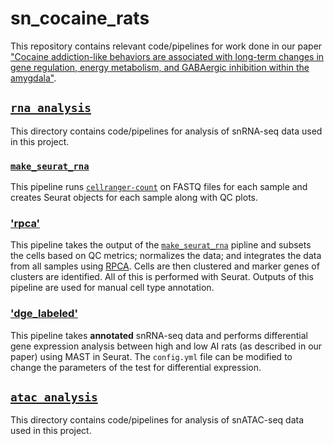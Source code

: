 # sn_cocaine_rats

This repository contains relevant code/pipelines for work done in our paper ["Cocaine addiction-like behaviors are associated with long-term changes in gene regulation, energy metabolism, and GABAergic inhibition within the amygdala"](https://www.biorxiv.org/content/10.1101/2022.09.08.506493v1).

## [`rna_analysis`](https://github.com/mcvickerlab/sn_cocaine_rats/tree/master/rna_analysis)
This directory contains code/pipelines for analysis of snRNA-seq data used in this project. 

### [`make_seurat_rna`](https://github.com/mcvickerlab/sn_cocaine_rats/tree/master/rna_analysis/make_seurat_rna)
This pipeline runs [`cellranger-count`](https://support.10xgenomics.com/single-cell-gene-expression/software/pipelines/latest/using/count#cr-count) on FASTQ files for each sample and creates Seurat objects for each sample along with QC plots.

### ['rpca'](https://github.com/mcvickerlab/sn_cocaine_rats/tree/master/rna_analysis/dge_labeled)
This pipeline takes the output of the [`make_seurat_rna`](https://github.com/mcvickerlab/sn_cocaine_rats/tree/master/rna_analysis/make_seurat_rna) pipline and subsets the cells based on QC metrics; normalizes the data; and integrates the data from all samples using [RPCA](https://satijalab.org/seurat/articles/integration_rpca.html). Cells are then clustered and marker genes of clusters are identified. All of this is performed with Seurat. Outputs of this pipeline are used for manual cell type annotation. 

### ['dge_labeled'](https://github.com/mcvickerlab/sn_cocaine_rats/tree/master/rna_analysis/dge_labeled)
This pipeline takes **annotated** snRNA-seq data and performs differential gene expression analysis between high and low AI rats (as described in our paper) using MAST in Seurat. The `config.yml` file can be modified to change the parameters of the test for differential expression. 



## [`atac_analysis`](https://github.com/mcvickerlab/sn_cocaine_rats/tree/master/atac_analysis)
This directory contains code/pipelines for analysis of snATAC-seq data used in this project.
